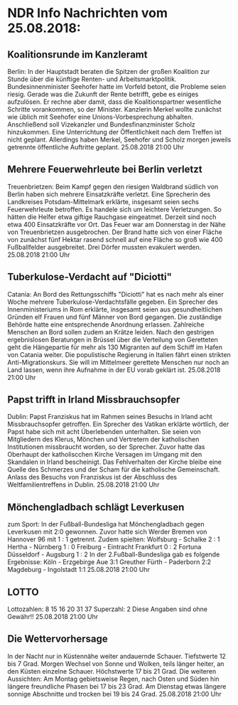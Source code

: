 # NDR Info Nachrichten vom 25.08.2018:


## Koalitionsrunde im Kanzleramt
Berlin: In der Hauptstadt beraten die Spitzen der großen Koalition zur Stunde über die künftige Renten- und Arbeitsmarktpolitik. Bundesinnenminister Seehofer hatte im Vorfeld betont, die Probleme seien riesig. Gerade was die Zukunft der Rente betrifft, gebe es einiges aufzulösen. Er rechne aber damit, dass die Koalitionspartner wesentliche Schritte vorankommen, so der Minister. Kanzlerin Merkel wollte zunächst wie üblich mit Seehofer eine Unions-Vorbesprechung abhalten. Anschließend soll Vizekanzler und Bundesfinanzminister Scholz hinzukommen. Eine Unterrichtung der Öffentlichkeit nach dem Treffen ist nicht geplant. Allerdings haben Merkel, Seehofer und Scholz morgen jeweils getrennte öffentliche Auftritte geplant. 25.08.2018 21:00 Uhr 

## Mehrere Feuerwehrleute bei Berlin verletzt
Treuenbrietzen: Beim Kampf gegen den riesigen Waldbrand südlich von Berlin haben sich mehrere Einsatzkräfte verletzt. Eine Sprecherin des Landkreises Potsdam-Mittelmark erklärte, insgesamt seien sechs Feuerwehrleute betroffen. Es handele sich um leichtere Verletzungen. So hätten die Helfer etwa giftige Rauchgase eingeatmet. Derzeit sind noch etwa 400 Einsatzkräfte vor Ort. Das Feuer war am Donnerstag in der Nähe von Treuenbrietzen ausgebrochen. Der Brand hatte sich von einer Fläche von zunächst fünf Hektar rasend schnell auf eine Fläche so groß wie 400 Fußballfelder ausgebreitet. Drei Dörfer mussten evakuiert werden. 25.08.2018 21:00 Uhr 

## Tuberkulose-Verdacht auf "Diciotti"
Catania: An Bord des Rettungsschiffs "Diciotti" hat es nach mehr als einer Woche mehrere Tuberkulose-Verdachtsfälle gegeben. Ein Sprecher des Innenministeriums in Rom erklärte, insgesamt seien aus gesundheitlichen Gründen elf Frauen und fünf Männer von Bord gegangen. Die zuständige Behörde hatte eine entsprechende Anordnung erlassen. Zahlreiche Menschen an Bord sollen zudem an Krätze leiden. Nach den gestrigen ergebnislosen Beratungen in Brüssel über die Verteilung von Geretteten geht die Hängepartie für mehr als 130 Migranten auf dem Schiff im Hafen von Catania weiter. Die populistische Regierung in Italien fährt einen strikten Anti-Migrationskurs. Sie will im Mittelmeer gerettete Menschen nur noch an Land lassen, wenn ihre Aufnahme in der EU vorab geklärt ist. 25.08.2018 21:00 Uhr 

## Papst trifft in Irland Missbrauchsopfer
Dublin: Papst Franziskus hat im Rahmen seines Besuchs in Irland acht Missbrauchsopfer getroffen. Ein Sprecher des Vatikan erklärte wörtlich, der Papst habe sich mit acht Überlebenden unterhalten. Sie seien von Mitgliedern des Klerus, Mönchen und Vertretern der katholischen Institutionen missbraucht worden, so der Sprecher. Zuvor hatte das Oberhaupt der katholiscchen Kirche Versagen im Umgang mit den Skandalen in Irland bescheinigt. Das Fehlverhalten der Kirche bleibe eine Quelle des Schmerzes und der Scham für die katholische Gemeinschaft. Anlass des Besuchs von Franziskus ist der Abschluss des Weltfamilientreffens in Dublin. 25.08.2018 21:00 Uhr 

## Mönchengladbach schlägt Leverkusen
zum Sport: In der Fußball-Bundesliga hat Mönchengladbach gegen Leverkusen mit 2:0 gewonnen. Zuvor hatte sich Werder Bremen von Hannover 96 mit 1 : 1 getrennt. Zudem spielten:
Wolfsburg - Schalke 2 : 1
Hertha  - Nürnberg 1 : 0
Freiburg - Eintracht Frankfurt 0 : 2
Fortuna Düsseldorf - Augsburg 1 : 2 In der 2.Fußball-Bundesliga gab es folgende Ergebnisse: Köln - Erzgebirge Aue 3:1 Greuther Fürth - Paderborn 2:2
Magdeburg - Ingolstadt 1:1 25.08.2018 21:00 Uhr 

## LOTTO
Lottozahlen:
8		15		16		20		31		37 Superzahl:		2 Diese Angaben sind ohne Gewähr!! 25.08.2018 21:00 Uhr 

## Die Wettervorhersage
In der Nacht nur in Küstennähe weiter andauernde Schauer. Tiefstwerte 12 bis 7 Grad. Morgen Wechsel von Sonne und Wolken, teils länger heiter, an den Küsten einzelne Schauer. Höchstwerte 17 bis 21 Grad. Die weiteren Aussichten: Am Montag gebietsweise Regen, nach Osten und Süden hin längere freundliche Phasen bei 17 bis 23 Grad. Am Dienstag etwas längere sonnige Abschnitte und trocken bei 19 bis 24 Grad. 25.08.2018 21:00 Uhr 
